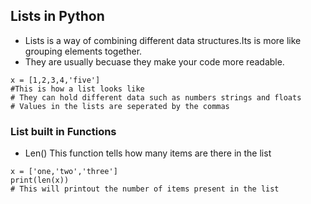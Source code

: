 ## Lists in Python 
* Lists is a way of combining different data structures.Its is more like grouping elements together.
* They are usually becuase they make your code more readable.
```Python3
x = [1,2,3,4,'five']
#This is how a list looks like
# They can hold different data such as numbers strings and floats
# Values in the lists are seperated by the commas
```

### List built in Functions
* Len() This function tells how many items are there in the list
```Python3
x = ['one,'two','three']
print(len(x))
# This will printout the number of items present in the list
```
